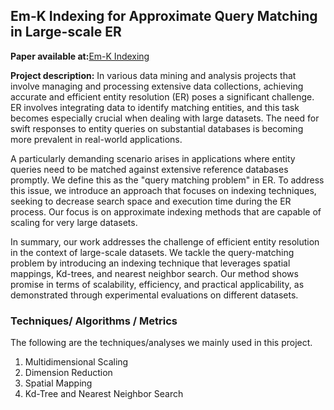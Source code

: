 ## Em-K Indexing for Approximate Query Matching in Large-scale ER

**Paper available at:**<a href="https://arxiv.org/abs/2111.04070" target="_blank">Em-K Indexing</a>

**Project description:** In various data mining and analysis projects that involve managing and processing extensive data collections, achieving accurate and efficient entity resolution (ER) poses a significant challenge. ER involves integrating data to identify matching entities, and this task becomes especially crucial when dealing with large datasets. The need for swift responses to entity queries on substantial databases is becoming more prevalent in real-world applications.

A particularly demanding scenario arises in applications where entity queries need to be matched against extensive reference databases promptly. We define this as the "query matching problem" in ER. To address this issue, we introduce an approach that focuses on indexing techniques, seeking to decrease search space and execution time during the ER process. Our focus is on approximate indexing methods that are capable of scaling for very large datasets.

In summary, our work addresses the challenge of efficient entity resolution in the context of large-scale datasets. We tackle the query-matching problem by introducing an indexing technique that leverages spatial mappings, Kd-trees, and nearest neighbor search. Our method shows promise in terms of scalability, efficiency, and practical applicability, as demonstrated through experimental evaluations on different datasets.

### Techniques/ Algorithms / Metrics

The following are the techniques/analyses we mainly used in this project.

1. Multidimensional Scaling
2. Dimension Reduction
3. Spatial Mapping
4. Kd-Tree and Nearest Neighbor Search
